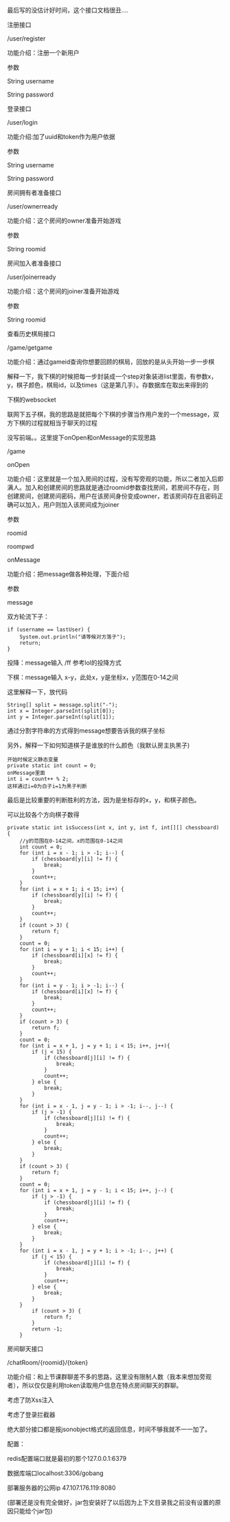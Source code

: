 最后写的没估计好时间，这个接口文档很丑....


注册接口

/user/register

功能介绍：注册一个新用户

参数

String username

String password





登录接口

/user/login

功能介绍:加了uuid和token作为用户依据

参数

String username

String password





房间拥有者准备接口

/user/ownerready

功能介绍：这个房间的owner准备开始游戏

参数

String roomid



房间加入者准备接口

/user/joinerready

功能介绍：这个房间的joiner准备开始游戏

参数

String roomid





查看历史棋局接口

/game/getgame

功能介绍：通过gameid查询你想要回顾的棋局，回放的是从头开始一步一步棋

解释一下，我下棋的时候把每一步封装成一个step对象装进list里面，有参数x，y，棋子颜色，棋局id，以及times（这是第几手）。存数据库在取出来得到的





下棋的websocket

联网下五子棋，我的思路是就把每个下棋的步骤当作用户发的一个message，双方下棋的过程就相当于聊天的过程

没写前端。。这里提下onOpen和onMessage的实现思路

/game



onOpen

功能介绍：这里就是一个加入房间的过程，没有写旁观的功能，所以二者加入后即满人。加入和创建房间的思路就是通过roomid参数查找房间，若房间不存在，则创建房间，创建房间密码，用户在该房间身份变成owner，若该房间存在且密码正确可以加入，用户则加入该房间成为joiner

参数

roomid

roompwd



onMessage

功能介绍：把message做各种处理，下面介绍

参数

message

双方轮流下子：

```
if (username == lastUser) {
    System.out.println("请等候对方落子");
    return;
}
```

投降：message输入 /ff     参考lol的投降方式

下棋：message输入 x-y，此处x，y是坐标x，y范围在0-14之间

这里解释一下，放代码

```
String[] split = message.split("-");
int x = Integer.parseInt(split[0]);
int y = Integer.parseInt(split[1]);
```

通过分割字符串的方式得到message想要告诉我的棋子坐标

另外，解释一下如何知道棋子是谁放的什么颜色（我默认房主执黑子)

```
开始时候定义静态变量
private static int count = 0;
onMessage里面
int i = count++ % 2;
这样通过i=0为白子i=1为黑子判断
```

最后是比较重要的判断胜利的方法，因为是坐标存的x，y，和棋子颜色。

可以比较各个方向棋子数得

```
private static int isSuccess(int x, int y, int f, int[][] chessboard) {
    //y的范围在0-14之间，x的范围在0-14之间
    int count = 0;
    for (int i = x - 1; i > -1; i--) {
        if (chessboard[y][i] != f) {
            break;
        }
        count++;
    }
    for (int i = x + 1; i < 15; i++) {
        if (chessboard[y][i] != f) {
            break;
        }
        count++;
    }
    if (count > 3) {
        return f;
    }
    count = 0;
    for (int i = y + 1; i < 15; i++) {
        if (chessboard[i][x] != f) {
            break;
        }
        count++;
    }
    for (int i = y - 1; i > -1; i--) {
        if (chessboard[i][x] != f) {
            break;
        }
        count++;
    }
    if (count > 3) {
        return f;
    }
    count = 0;
    for (int i = x + 1, j = y + 1; i < 15; i++, j++){
        if (j < 15) {
            if (chessboard[j][i] != f) {
                break;
            }
            count++;
        } else {
            break;
        }
    }
    for (int i = x - 1, j = y - 1; i > -1; i--, j--) {
        if (j > -1) {
            if (chessboard[j][i] != f) {
                break;
            }
            count++;
        } else {
            break;
        }
    }
    if (count > 3) {
        return f;
    }
    count = 0;
    for (int i = x + 1, j = y - 1; i < 15; i++, j--) {
        if (j > -1) {
            if (chessboard[j][i] != f) {
                break;
            }
            count++;
        } else {
            break;
        }
    }
    for (int i = x - 1, j = y + 1; i > -1; i--, j++) {
        if (j < 15) {
            if (chessboard[j][i] != f) {
                break;
            }
            count++;
        } else {
            break;
        }
    }
        if (count > 3) {
            return f;
        }
        return -1;
    }
```



房间聊天接口

/chatRoom/{roomid}/{token}

功能介绍：和上节课群聊差不多的思路，这里没有限制人数（我本来想加旁观者），所以仅仅是利用token读取用户信息在特点房间聊天的群聊。

考虑了防Xss注入

考虑了登录拦截器

绝大部分接口都是报jsonobject格式的返回信息，时间不够我就不一一加了。




配置：

redis配置端口就是最初的那个127.0.0.1:6379

数据库端口localhost:3306/gobang

部署服务器的公网ip 47.107.176.119:8080

(部署还是没有完全做好，jar包安装好了以后因为上下文目录我之前没有设置的原因只能给个jar包)



